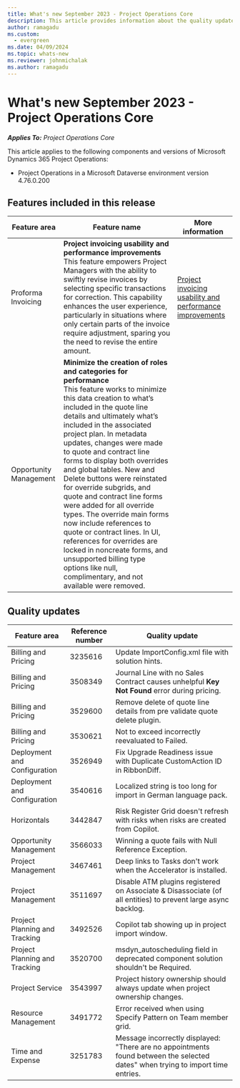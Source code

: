 ```yaml
---
title: What's new September 2023 - Project Operations Core
description: This article provides information about the quality updates that are available in the September 2023 release of Microsoft Dynamics 365 Project Operations Core.
author: ramagadu
ms.custom:
  - evergreen
ms.date: 04/09/2024
ms.topic: whats-new
ms.reviewer: johnmichalak 
ms.author: ramagadu
---
```


# What's new September 2023 - Project Operations Core

_**Applies To:** Project Operations Core_

This article applies to the following components and versions of Microsoft Dynamics 365 Project Operations:

- Project Operations in a Microsoft Dataverse environment version 4.76.0.200

## Features included in this release

| Feature area | Feature name | More information |
| --- | --- | --- |
|Proforma Invoicing| **Project invoicing usability and performance improvements**</br>This feature empowers Project Managers with the ability to swiftly revise invoices by selecting specific transactions for correction. This capability enhances the user experience, particularly in situations where only certain parts of the invoice require adjustment, sparing you the need to revise the entire amount.| [Project invoicing usability and performance improvements](/dynamics365/project-operations/proforma-invoicing/revise-project-invoices) |
|Opportunity Management| **Minimize the creation of roles and categories for performance**</br>This feature works to minimize this data creation to what’s included in the quote line details and ultimately what’s included in the associated project plan. In metadata updates, changes were made to quote and contract line forms to display both overrides and global tables. New and Delete buttons were reinstated for override subgrids, and quote and contract line forms were added for all override types. The override main forms now include references to quote or contract lines. In UI, references for overrides are locked in noncreate forms, and unsupported billing type options like null, complimentary, and not available were removed.| |

## Quality updates

| Feature area | Reference number | Quality update |
| --- | --- | --- |
|Billing and Pricing|3235616|Update ImportConfig.xml file with solution hints.|
|Billing and Pricing|3508349|Journal Line with no Sales Contract causes unhelpful **Key Not Found** error during pricing.|
|Billing and Pricing|3529600|Remove delete of quote line details from pre validate quote delete plugin.|
|Billing and Pricing|3530621|Not to exceed incorrectly reevaluated to Failed.|
|Deployment and Configuration|3526949|Fix Upgrade Readiness issue with Duplicate CustomAction ID in RibbonDiff.|
|Deployment and Configuration|3540616|Localized string is too long for import in German language pack.|
|Horizontals|3442847|Risk Register Grid doesn't refresh with risks when risks are created from Copilot.|
|Opportunity Management|3566033|Winning a quote fails with Null Reference Exception.|
|Project Management|3467461|Deep links to Tasks don't work when the Accelerator is installed.|
|Project Management|3511697|Disable ATM plugins registered on Associate & Disassociate (of all entities) to prevent large async backlog.|
|Project Planning and Tracking|3492526|Copilot tab showing up in project import window.|
|Project Planning and Tracking|3520700|msdyn_autoscheduling field in deprecated component solution shouldn't be Required.|
|Project Service|3543997|Project history ownership should always update when project ownership changes.|
|Resource Management|3491772|Error received when using Specify Pattern on Team member grid.|
|Time and Expense|3251783|Message incorrectly displayed: "There are no appointments found between the selected dates" when trying to import time entries.|
